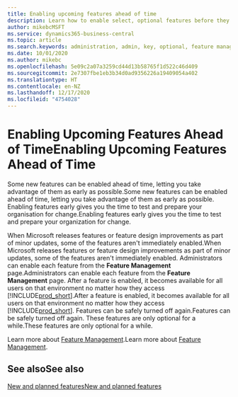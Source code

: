 ```yaml
---
title: Enabling upcoming features ahead of time
description: Learn how to enable select, optional features before they become mandatory.
author: mikebcMSFT
ms.service: dynamics365-business-central
ms.topic: article
ms.search.keywords: administration, admin, key, optional, feature management, early access, preview
ms.date: 10/01/2020
ms.author: mikebc
ms.openlocfilehash: 5e09c2a07a3259cd44d13b58765f1d522c46d409
ms.sourcegitcommit: 2e7307fbe1eb3b34d0ad9356226a19409054a402
ms.translationtype: HT
ms.contentlocale: en-NZ
ms.lasthandoff: 12/17/2020
ms.locfileid: "4754028"
---
```

# <a name="enabling-upcoming-features-ahead-of-time"></a><span data-ttu-id="14636-103">Enabling Upcoming Features Ahead of Time</span><span class="sxs-lookup"><span data-stu-id="14636-103">Enabling Upcoming Features Ahead of Time</span></span>

<span data-ttu-id="14636-104">Some new features can be enabled ahead of time, letting you take advantage of them as early as possible.</span><span class="sxs-lookup"><span data-stu-id="14636-104">Some new features can be enabled ahead of time, letting you take advantage of them as early as possible.</span></span> <span data-ttu-id="14636-105">Enabling features early gives you the time to test and prepare your organisation for change.</span><span class="sxs-lookup"><span data-stu-id="14636-105">Enabling features early gives you the time to test and prepare your organization for change.</span></span>

<span data-ttu-id="14636-106">When Microsoft releases features or feature design improvements as part of minor updates, some of the features aren't immediately enabled.</span><span class="sxs-lookup"><span data-stu-id="14636-106">When Microsoft releases features or feature design improvements as part of minor updates, some of the features aren't immediately enabled.</span></span> <span data-ttu-id="14636-107">Administrators can enable each feature from the **Feature Management** page.</span><span class="sxs-lookup"><span data-stu-id="14636-107">Administrators can enable each feature from the **Feature Management** page.</span></span> <span data-ttu-id="14636-108">After a feature is enabled, it becomes available for all users on that environment no matter how they access [!INCLUDE[prod_short](includes/prod_short.md)].</span><span class="sxs-lookup"><span data-stu-id="14636-108">After a feature is enabled, it becomes available for all users on that environment no matter how they access [!INCLUDE[prod_short](includes/prod_short.md)].</span></span> <span data-ttu-id="14636-109">Features can be safely turned off again.</span><span class="sxs-lookup"><span data-stu-id="14636-109">Features can be safely turned off again.</span></span> <span data-ttu-id="14636-110">These features are only optional for a while.</span><span class="sxs-lookup"><span data-stu-id="14636-110">These features are only optional for a while.</span></span>

<span data-ttu-id="14636-111">Learn more about [Feature Management](/dynamics365/business-central/dev-itpro/administration/feature-management).</span><span class="sxs-lookup"><span data-stu-id="14636-111">Learn more about [Feature Management](/dynamics365/business-central/dev-itpro/administration/feature-management).</span></span>  

## <a name="see-also"></a><span data-ttu-id="14636-112">See also</span><span class="sxs-lookup"><span data-stu-id="14636-112">See also</span></span>

[<span data-ttu-id="14636-113">New and planned features</span><span class="sxs-lookup"><span data-stu-id="14636-113">New and planned features</span></span>](https://aka.ms/Dynamics365ReleasePlan)  

